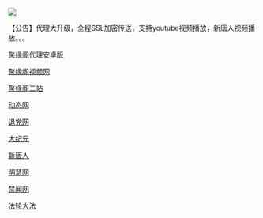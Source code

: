 
![](https://raw.githubusercontent.com/hao369/a/master/j.jpg)

【公告】代理大升级，全程SSL加密传送，支持youtube视频播放，新唐人视频播放。。。

 [聚缘阁代理安卓版](https://github.com/hao369/a/raw/master/j8.apk)

 [聚缘阁视频网](http://abc1.98uz.ga/9.html)

[聚缘阁二站](http://abc1.98uz.ga/j2)


 [动态网](http://abc1.98uz.ga/)

[退党网](http://abc1.98uz.ga/?id=8)

[大纪元](http://abc1.98uz.ga/?id=7)

[新唐人](http://abc1.98uz.ga/?id=5)

[明慧网](http://abc1.98uz.ga/?id=3)

[禁闻网](http://abc1.98uz.ga/?id=16)

[法轮大法](http://abc1.98uz.ga/?id=15)


